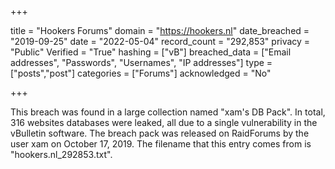 +++

title = "Hookers Forums"
domain = "https://hookers.nl"
date_breached = "2019-09-25"
date = "2022-05-04"
record_count = "292,853"
privacy = "Public"
Verified = "True"
hashing = ["vB"]
breached_data = ["Email addresses", "Passwords", "Usernames", "IP addresses"]
type = ["posts","post"]
categories = ["Forums"]
acknowledged = "No"


+++


This breach was found in a large collection named "xam's DB Pack". In total, 316 websites databases were leaked, all due to a single vulnerability in the vBulletin software. The breach pack was released on RaidForums by the user xam on October 17, 2019. The filename that this entry comes from is "hookers.nl_292853.txt".

